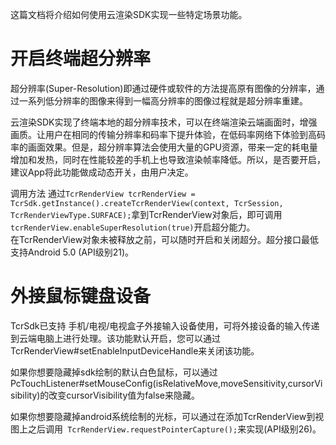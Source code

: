 这篇文档将介绍如何使用云渲染SDK实现一些特定场景功能。

# 开启终端超分辨率
超分辨率(Super-Resolution)即通过硬件或软件的方法提高原有图像的分辨率，通过一系列低分辨率的图像来得到一幅高分辨率的图像过程就是超分辨率重建。

云渲染SDK实现了终端本地的超分辨率技术，可以在终端渲染云端画面时，增强画质。让用户在相同的传输分辨率和码率下提升体验，在低码率网络下体验到高码率的画面效果。但是，超分辨率算法会使用大量的GPU资源，带来一定的耗电量增加和发热，同时在性能较差的手机上也导致渲染帧率降低。所以，是否要开启，建议App将此功能做成动态开关，由用户决定。

调用方法 
通过```TcrRenderView tcrRenderView = TcrSdk.getInstance().createTcrRenderView(context, TcrSession, TcrRenderViewType.SURFACE);```拿到TcrRenderView对象后，即可调用```tcrRenderView.enableSuperResolution(true)```开启超分能力。  
在TcrRenderView对象未被释放之前，可以随时开启和关闭超分。超分接口最低支持Android 5.0 (API级别21)。

# 外接鼠标键盘设备
TcrSdk已支持 手机/电视/电视盒子外接输入设备使用，可将外接设备的输入传递到云端电脑上进行处理。该功能默认开启，您可以通过TcrRenderView#setEnableInputDeviceHandle来关闭该功能。

如果你想要隐藏掉sdk绘制的默认白色鼠标，可以通过PcTouchListener#setMouseConfig(isRelativeMove,moveSensitivity,cursorVisibility)的改变cursorVisibility值为false来隐藏。

如果你想要隐藏掉android系统绘制的光标，可以通过在添加TcrRenderView到视图上之后调用``` TcrRenderView.requestPointerCapture();```来实现(API级别26)。